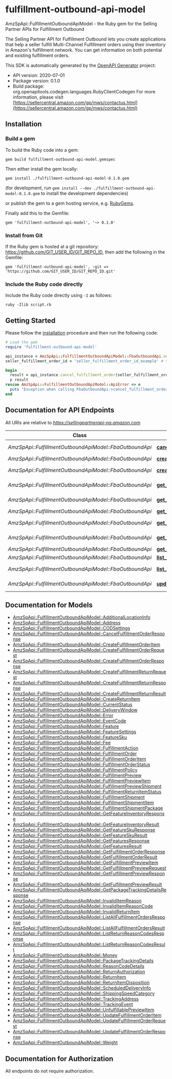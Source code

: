 # fulfillment-outbound-api-model

AmzSpApi::FulfillmentOutboundApiModel - the Ruby gem for the Selling Partner APIs for Fulfillment Outbound

The Selling Partner API for Fulfillment Outbound lets you create applications that help a seller fulfill Multi-Channel Fulfillment orders using their inventory in Amazon's fulfillment network. You can get information on both potential and existing fulfillment orders.

This SDK is automatically generated by the [OpenAPI Generator](https://openapi-generator.tech) project:

- API version: 2020-07-01
- Package version: 0.1.0
- Build package: org.openapitools.codegen.languages.RubyClientCodegen
For more information, please visit [https://sellercentral.amazon.com/gp/mws/contactus.html](https://sellercentral.amazon.com/gp/mws/contactus.html)

## Installation

### Build a gem

To build the Ruby code into a gem:

```shell
gem build fulfillment-outbound-api-model.gemspec
```

Then either install the gem locally:

```shell
gem install ./fulfillment-outbound-api-model-0.1.0.gem
```

(for development, run `gem install --dev ./fulfillment-outbound-api-model-0.1.0.gem` to install the development dependencies)

or publish the gem to a gem hosting service, e.g. [RubyGems](https://rubygems.org/).

Finally add this to the Gemfile:

    gem 'fulfillment-outbound-api-model', '~> 0.1.0'

### Install from Git

If the Ruby gem is hosted at a git repository: https://github.com/GIT_USER_ID/GIT_REPO_ID, then add the following in the Gemfile:

    gem 'fulfillment-outbound-api-model', :git => 'https://github.com/GIT_USER_ID/GIT_REPO_ID.git'

### Include the Ruby code directly

Include the Ruby code directly using `-I` as follows:

```shell
ruby -Ilib script.rb
```

## Getting Started

Please follow the [installation](#installation) procedure and then run the following code:

```ruby
# Load the gem
require 'fulfillment-outbound-api-model'

api_instance = AmzSpApi::FulfillmentOutboundApiModel::FbaOutboundApi.new
seller_fulfillment_order_id = 'seller_fulfillment_order_id_example' # String | The identifier assigned to the item by the seller when the fulfillment order was created.

begin
  result = api_instance.cancel_fulfillment_order(seller_fulfillment_order_id)
  p result
rescue AmzSpApi::FulfillmentOutboundApiModel::ApiError => e
  puts "Exception when calling FbaOutboundApi->cancel_fulfillment_order: #{e}"
end

```

## Documentation for API Endpoints

All URIs are relative to *https://sellingpartnerapi-na.amazon.com*

Class | Method | HTTP request | Description
------------ | ------------- | ------------- | -------------
*AmzSpApi::FulfillmentOutboundApiModel::FbaOutboundApi* | [**cancel_fulfillment_order**](docs/FbaOutboundApi.md#cancel_fulfillment_order) | **PUT** /fba/outbound/2020-07-01/fulfillmentOrders/{sellerFulfillmentOrderId}/cancel | 
*AmzSpApi::FulfillmentOutboundApiModel::FbaOutboundApi* | [**create_fulfillment_order**](docs/FbaOutboundApi.md#create_fulfillment_order) | **POST** /fba/outbound/2020-07-01/fulfillmentOrders | 
*AmzSpApi::FulfillmentOutboundApiModel::FbaOutboundApi* | [**create_fulfillment_return**](docs/FbaOutboundApi.md#create_fulfillment_return) | **PUT** /fba/outbound/2020-07-01/fulfillmentOrders/{sellerFulfillmentOrderId}/return | 
*AmzSpApi::FulfillmentOutboundApiModel::FbaOutboundApi* | [**get_feature_inventory**](docs/FbaOutboundApi.md#get_feature_inventory) | **GET** /fba/outbound/2020-07-01/features/inventory/{featureName} | 
*AmzSpApi::FulfillmentOutboundApiModel::FbaOutboundApi* | [**get_feature_sku**](docs/FbaOutboundApi.md#get_feature_sku) | **GET** /fba/outbound/2020-07-01/features/inventory/{featureName}/{sellerSku} | 
*AmzSpApi::FulfillmentOutboundApiModel::FbaOutboundApi* | [**get_features**](docs/FbaOutboundApi.md#get_features) | **GET** /fba/outbound/2020-07-01/features | 
*AmzSpApi::FulfillmentOutboundApiModel::FbaOutboundApi* | [**get_fulfillment_order**](docs/FbaOutboundApi.md#get_fulfillment_order) | **GET** /fba/outbound/2020-07-01/fulfillmentOrders/{sellerFulfillmentOrderId} | 
*AmzSpApi::FulfillmentOutboundApiModel::FbaOutboundApi* | [**get_fulfillment_preview**](docs/FbaOutboundApi.md#get_fulfillment_preview) | **POST** /fba/outbound/2020-07-01/fulfillmentOrders/preview | 
*AmzSpApi::FulfillmentOutboundApiModel::FbaOutboundApi* | [**get_package_tracking_details**](docs/FbaOutboundApi.md#get_package_tracking_details) | **GET** /fba/outbound/2020-07-01/tracking | 
*AmzSpApi::FulfillmentOutboundApiModel::FbaOutboundApi* | [**list_all_fulfillment_orders**](docs/FbaOutboundApi.md#list_all_fulfillment_orders) | **GET** /fba/outbound/2020-07-01/fulfillmentOrders | 
*AmzSpApi::FulfillmentOutboundApiModel::FbaOutboundApi* | [**list_return_reason_codes**](docs/FbaOutboundApi.md#list_return_reason_codes) | **GET** /fba/outbound/2020-07-01/returnReasonCodes | 
*AmzSpApi::FulfillmentOutboundApiModel::FbaOutboundApi* | [**update_fulfillment_order**](docs/FbaOutboundApi.md#update_fulfillment_order) | **PUT** /fba/outbound/2020-07-01/fulfillmentOrders/{sellerFulfillmentOrderId} | 


## Documentation for Models

 - [AmzSpApi::FulfillmentOutboundApiModel::AdditionalLocationInfo](docs/AdditionalLocationInfo.md)
 - [AmzSpApi::FulfillmentOutboundApiModel::Address](docs/Address.md)
 - [AmzSpApi::FulfillmentOutboundApiModel::CODSettings](docs/CODSettings.md)
 - [AmzSpApi::FulfillmentOutboundApiModel::CancelFulfillmentOrderResponse](docs/CancelFulfillmentOrderResponse.md)
 - [AmzSpApi::FulfillmentOutboundApiModel::CreateFulfillmentOrderItem](docs/CreateFulfillmentOrderItem.md)
 - [AmzSpApi::FulfillmentOutboundApiModel::CreateFulfillmentOrderRequest](docs/CreateFulfillmentOrderRequest.md)
 - [AmzSpApi::FulfillmentOutboundApiModel::CreateFulfillmentOrderResponse](docs/CreateFulfillmentOrderResponse.md)
 - [AmzSpApi::FulfillmentOutboundApiModel::CreateFulfillmentReturnRequest](docs/CreateFulfillmentReturnRequest.md)
 - [AmzSpApi::FulfillmentOutboundApiModel::CreateFulfillmentReturnResponse](docs/CreateFulfillmentReturnResponse.md)
 - [AmzSpApi::FulfillmentOutboundApiModel::CreateFulfillmentReturnResult](docs/CreateFulfillmentReturnResult.md)
 - [AmzSpApi::FulfillmentOutboundApiModel::CreateReturnItem](docs/CreateReturnItem.md)
 - [AmzSpApi::FulfillmentOutboundApiModel::CurrentStatus](docs/CurrentStatus.md)
 - [AmzSpApi::FulfillmentOutboundApiModel::DeliveryWindow](docs/DeliveryWindow.md)
 - [AmzSpApi::FulfillmentOutboundApiModel::Error](docs/Error.md)
 - [AmzSpApi::FulfillmentOutboundApiModel::EventCode](docs/EventCode.md)
 - [AmzSpApi::FulfillmentOutboundApiModel::Feature](docs/Feature.md)
 - [AmzSpApi::FulfillmentOutboundApiModel::FeatureSettings](docs/FeatureSettings.md)
 - [AmzSpApi::FulfillmentOutboundApiModel::FeatureSku](docs/FeatureSku.md)
 - [AmzSpApi::FulfillmentOutboundApiModel::Fee](docs/Fee.md)
 - [AmzSpApi::FulfillmentOutboundApiModel::FulfillmentAction](docs/FulfillmentAction.md)
 - [AmzSpApi::FulfillmentOutboundApiModel::FulfillmentOrder](docs/FulfillmentOrder.md)
 - [AmzSpApi::FulfillmentOutboundApiModel::FulfillmentOrderItem](docs/FulfillmentOrderItem.md)
 - [AmzSpApi::FulfillmentOutboundApiModel::FulfillmentOrderStatus](docs/FulfillmentOrderStatus.md)
 - [AmzSpApi::FulfillmentOutboundApiModel::FulfillmentPolicy](docs/FulfillmentPolicy.md)
 - [AmzSpApi::FulfillmentOutboundApiModel::FulfillmentPreview](docs/FulfillmentPreview.md)
 - [AmzSpApi::FulfillmentOutboundApiModel::FulfillmentPreviewItem](docs/FulfillmentPreviewItem.md)
 - [AmzSpApi::FulfillmentOutboundApiModel::FulfillmentPreviewShipment](docs/FulfillmentPreviewShipment.md)
 - [AmzSpApi::FulfillmentOutboundApiModel::FulfillmentReturnItemStatus](docs/FulfillmentReturnItemStatus.md)
 - [AmzSpApi::FulfillmentOutboundApiModel::FulfillmentShipment](docs/FulfillmentShipment.md)
 - [AmzSpApi::FulfillmentOutboundApiModel::FulfillmentShipmentItem](docs/FulfillmentShipmentItem.md)
 - [AmzSpApi::FulfillmentOutboundApiModel::FulfillmentShipmentPackage](docs/FulfillmentShipmentPackage.md)
 - [AmzSpApi::FulfillmentOutboundApiModel::GetFeatureInventoryResponse](docs/GetFeatureInventoryResponse.md)
 - [AmzSpApi::FulfillmentOutboundApiModel::GetFeatureInventoryResult](docs/GetFeatureInventoryResult.md)
 - [AmzSpApi::FulfillmentOutboundApiModel::GetFeatureSkuResponse](docs/GetFeatureSkuResponse.md)
 - [AmzSpApi::FulfillmentOutboundApiModel::GetFeatureSkuResult](docs/GetFeatureSkuResult.md)
 - [AmzSpApi::FulfillmentOutboundApiModel::GetFeaturesResponse](docs/GetFeaturesResponse.md)
 - [AmzSpApi::FulfillmentOutboundApiModel::GetFeaturesResult](docs/GetFeaturesResult.md)
 - [AmzSpApi::FulfillmentOutboundApiModel::GetFulfillmentOrderResponse](docs/GetFulfillmentOrderResponse.md)
 - [AmzSpApi::FulfillmentOutboundApiModel::GetFulfillmentOrderResult](docs/GetFulfillmentOrderResult.md)
 - [AmzSpApi::FulfillmentOutboundApiModel::GetFulfillmentPreviewItem](docs/GetFulfillmentPreviewItem.md)
 - [AmzSpApi::FulfillmentOutboundApiModel::GetFulfillmentPreviewRequest](docs/GetFulfillmentPreviewRequest.md)
 - [AmzSpApi::FulfillmentOutboundApiModel::GetFulfillmentPreviewResponse](docs/GetFulfillmentPreviewResponse.md)
 - [AmzSpApi::FulfillmentOutboundApiModel::GetFulfillmentPreviewResult](docs/GetFulfillmentPreviewResult.md)
 - [AmzSpApi::FulfillmentOutboundApiModel::GetPackageTrackingDetailsResponse](docs/GetPackageTrackingDetailsResponse.md)
 - [AmzSpApi::FulfillmentOutboundApiModel::InvalidItemReason](docs/InvalidItemReason.md)
 - [AmzSpApi::FulfillmentOutboundApiModel::InvalidItemReasonCode](docs/InvalidItemReasonCode.md)
 - [AmzSpApi::FulfillmentOutboundApiModel::InvalidReturnItem](docs/InvalidReturnItem.md)
 - [AmzSpApi::FulfillmentOutboundApiModel::ListAllFulfillmentOrdersResponse](docs/ListAllFulfillmentOrdersResponse.md)
 - [AmzSpApi::FulfillmentOutboundApiModel::ListAllFulfillmentOrdersResult](docs/ListAllFulfillmentOrdersResult.md)
 - [AmzSpApi::FulfillmentOutboundApiModel::ListReturnReasonCodesResponse](docs/ListReturnReasonCodesResponse.md)
 - [AmzSpApi::FulfillmentOutboundApiModel::ListReturnReasonCodesResult](docs/ListReturnReasonCodesResult.md)
 - [AmzSpApi::FulfillmentOutboundApiModel::Money](docs/Money.md)
 - [AmzSpApi::FulfillmentOutboundApiModel::PackageTrackingDetails](docs/PackageTrackingDetails.md)
 - [AmzSpApi::FulfillmentOutboundApiModel::ReasonCodeDetails](docs/ReasonCodeDetails.md)
 - [AmzSpApi::FulfillmentOutboundApiModel::ReturnAuthorization](docs/ReturnAuthorization.md)
 - [AmzSpApi::FulfillmentOutboundApiModel::ReturnItem](docs/ReturnItem.md)
 - [AmzSpApi::FulfillmentOutboundApiModel::ReturnItemDisposition](docs/ReturnItemDisposition.md)
 - [AmzSpApi::FulfillmentOutboundApiModel::ScheduledDeliveryInfo](docs/ScheduledDeliveryInfo.md)
 - [AmzSpApi::FulfillmentOutboundApiModel::ShippingSpeedCategory](docs/ShippingSpeedCategory.md)
 - [AmzSpApi::FulfillmentOutboundApiModel::TrackingAddress](docs/TrackingAddress.md)
 - [AmzSpApi::FulfillmentOutboundApiModel::TrackingEvent](docs/TrackingEvent.md)
 - [AmzSpApi::FulfillmentOutboundApiModel::UnfulfillablePreviewItem](docs/UnfulfillablePreviewItem.md)
 - [AmzSpApi::FulfillmentOutboundApiModel::UpdateFulfillmentOrderItem](docs/UpdateFulfillmentOrderItem.md)
 - [AmzSpApi::FulfillmentOutboundApiModel::UpdateFulfillmentOrderRequest](docs/UpdateFulfillmentOrderRequest.md)
 - [AmzSpApi::FulfillmentOutboundApiModel::UpdateFulfillmentOrderResponse](docs/UpdateFulfillmentOrderResponse.md)
 - [AmzSpApi::FulfillmentOutboundApiModel::Weight](docs/Weight.md)


## Documentation for Authorization

 All endpoints do not require authorization.

